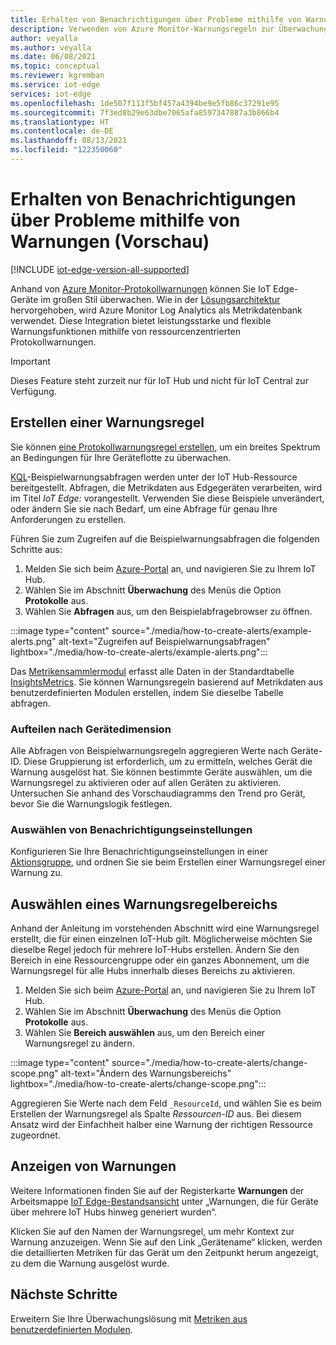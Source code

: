 ```yaml
---
title: Erhalten von Benachrichtigungen über Probleme mithilfe von Warnungen – Azure IoT Edge
description: Verwenden von Azure Monitor-Warnungsregeln zur Überwachung im großen Stil
author: veyalla
ms.author: veyalla
ms.date: 06/08/2021
ms.topic: conceptual
ms.reviewer: kgremban
ms.service: iot-edge
services: iot-edge
ms.openlocfilehash: 1de507f113f5bf457a4394be9e5fb86c37291e95
ms.sourcegitcommit: 7f3ed8b29e63dbe7065afa8597347887a3b866b4
ms.translationtype: HT
ms.contentlocale: de-DE
ms.lasthandoff: 08/13/2021
ms.locfileid: "122350060"
---
```

# <a name="get-notified-about-issues-using-alerts-preview"></a>Erhalten von Benachrichtigungen über Probleme mithilfe von Warnungen (Vorschau)

[!INCLUDE [iot-edge-version-all-supported](../../includes/iot-edge-version-all-supported.md)]

Anhand von [Azure Monitor-Protokollwarnungen](../azure-monitor/alerts/alerts-unified-log.md) können Sie IoT Edge-Geräte im großen Stil überwachen. Wie in der [Lösungsarchitektur](how-to-collect-and-transport-metrics.md#architecture) hervorgehoben, wird Azure Monitor Log Analytics als Metrikdatenbank verwendet. Diese Integration bietet leistungsstarke und flexible Warnungsfunktionen mithilfe von ressourcenzentrierten Protokollwarnungen.

> [!IMPORTANT]
> Dieses Feature steht zurzeit nur für IoT Hub und nicht für IoT Central zur Verfügung.

## <a name="create-an-alert-rule"></a>Erstellen einer Warnungsregel

Sie können [eine Protokollwarnungsregel erstellen](../azure-monitor/alerts/alerts-log.md), um ein breites Spektrum an Bedingungen für Ihre Geräteflotte zu überwachen.

[KQL](/azure/data-explorer/kusto/query/)-Beispielwarnungsabfragen werden unter der IoT Hub-Ressource bereitgestellt. Abfragen, die Metrikdaten aus Edgegeräten verarbeiten, wird im Titel *IoT Edge:* vorangestellt. Verwenden Sie diese Beispiele unverändert, oder ändern Sie sie nach Bedarf, um eine Abfrage für genau Ihre Anforderungen zu erstellen.

Führen Sie zum Zugreifen auf die Beispielwarnungsabfragen die folgenden Schritte aus:

1. Melden Sie sich beim [Azure-Portal](https://portal.azure.com) an, und navigieren Sie zu Ihrem IoT Hub.
1. Wählen Sie im Abschnitt **Überwachung** des Menüs die Option **Protokolle** aus.
1. Wählen Sie **Abfragen** aus, um den Beispielabfragebrowser zu öffnen.

:::image type="content" source="./media/how-to-create-alerts/example-alerts.png" alt-text="Zugreifen auf Beispielwarnungsabfragen" lightbox="./media/how-to-create-alerts/example-alerts.png":::

Das [Metrikensammlermodul](how-to-collect-and-transport-metrics.md#metrics-collector-module) erfasst alle Daten in der Standardtabelle [InsightsMetrics](/azure/azure-monitor/reference/tables/insightsmetrics). Sie können Warnungsregeln basierend auf Metrikdaten aus benutzerdefinierten Modulen erstellen, indem Sie dieselbe Tabelle abfragen.

### <a name="split-by-device-dimension"></a>Aufteilen nach Gerätedimension

Alle Abfragen von Beispielwarnungsregeln aggregieren Werte nach Geräte-ID. Diese Gruppierung ist erforderlich, um zu ermitteln, welches Gerät die Warnung ausgelöst hat. Sie können bestimmte Geräte auswählen, um die Warnungsregel zu aktivieren oder auf allen Geräten zu aktivieren. Untersuchen Sie anhand des Vorschaudiagramms den Trend pro Gerät, bevor Sie die Warnungslogik festlegen.

### <a name="choose-notification-preferences"></a>Auswählen von Benachrichtigungseinstellungen

Konfigurieren Sie Ihre Benachrichtigungseinstellungen in einer [Aktionsgruppe](../azure-monitor/alerts/action-groups.md), und ordnen Sie sie beim Erstellen einer Warnungsregel einer Warnung zu.

## <a name="select-alert-rule-scope"></a>Auswählen eines Warnungsregelbereichs

Anhand der Anleitung im vorstehenden Abschnitt wird eine Warnungsregel erstellt, die für einen einzelnen IoT-Hub gilt. Möglicherweise möchten Sie dieselbe Regel jedoch für mehrere IoT-Hubs erstellen. Ändern Sie den Bereich in eine Ressourcengruppe oder ein ganzes Abonnement, um die Warnungsregel für alle Hubs innerhalb dieses Bereichs zu aktivieren.

1. Melden Sie sich beim [Azure-Portal](https://portal.azure.com) an, und navigieren Sie zu Ihrem IoT Hub.
1. Wählen Sie im Abschnitt **Überwachung** des Menüs die Option **Protokolle** aus.
1. Wählen Sie **Bereich auswählen** aus, um den Bereich einer Warnungsregel zu ändern.

:::image type="content" source="./media/how-to-create-alerts/change-scope.png" alt-text="Ändern des Warnungsbereichs" lightbox="./media/how-to-create-alerts/change-scope.png":::

Aggregieren Sie Werte nach dem Feld `_ResourceId`, und wählen Sie es beim Erstellen der Warnungsregel als Spalte *Ressourcen-ID* aus. Bei diesem Ansatz wird der Einfachheit halber eine Warnung der richtigen Ressource zugeordnet.

## <a name="viewing-alerts"></a>Anzeigen von Warnungen

Weitere Informationen finden Sie auf der Registerkarte **Warnungen** der Arbeitsmappe [IoT Edge-Bestandsansicht](how-to-explore-curated-visualizations.md#iot-edge-fleet-view-workbook) unter „Warnungen, die für Geräte über mehrere IoT Hubs hinweg generiert wurden“.

Klicken Sie auf den Namen der Warnungsregel, um mehr Kontext zur Warnung anzuzeigen. Wenn Sie auf den Link „Gerätename“ klicken, werden die detaillierten Metriken für das Gerät um den Zeitpunkt herum angezeigt, zu dem die Warnung ausgelöst wurde.

## <a name="next-steps"></a>Nächste Schritte

Erweitern Sie Ihre Überwachungslösung mit [Metriken aus benutzerdefinierten Modulen](how-to-add-custom-metrics.md).